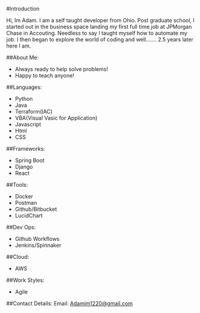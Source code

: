#Introduction

Hi, Im Adam. I am a self taught developer from Ohio. 
Post graduate school, I started out in the business space landing my first
full time job at JPMorgan Chase in Accouting. Needless
to say I taught myself how to automate my job. I then
began to explore the world of coding and well....... 
2.5 years later here I am. 

##About Me:
 - Always ready to help solve problems!
 - Happy to teach anyone!
   
##Languages:
 - Python
 - Java
 - Terraform(IAC)
 - VBA(Visual Vasic for Application)
 - Javascript
 - Html
 - CSS
   
##Frameworks:
 - Spring Boot
 - Django
 - React

##Tools:
 - Docker
 - Postman
 - Github/Bitbucket
 - LucidChart

##Dev Ops:
 - Github Workflows
 - Jenkins/Spinnaker

##Cloud:
 - AWS

##Work Styles:
  - Agile

##Contact Details:
Email: Adamjm1220@gmail.com
<!---
TheBuckeyeMan/TheBuckeyeMan is a ✨ special ✨ repository because its `README.md` (this file) appears on your GitHub profile.
You can click the Preview link to take a look at your changes.
--->
